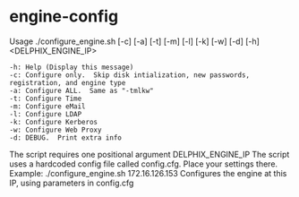 # engine-config

Usage
./configure_engine.sh [-c] [-a] [-t] [-m] [-l] [-k] [-w] [-d] [-h] <DELPHIX_ENGINE_IP>

	-h: Help (Display this message)
	-c: Configure only.  Skip disk intialization, new passwords, registration, and engine type
	-a: Configure ALL.  Same as "-tmlkw"
	-t: Configure Time
	-m: Configure eMail
	-l: Configure LDAP
	-k: Configure Kerberos
	-w: Configure Web Proxy
	-d: DEBUG.  Print extra info

The script requires one positional argument DELPHIX_ENGINE_IP
The script uses a hardcoded config file called config.cfg.  Place your settings there.
Example:
	./configure_engine.sh 172.16.126.153
	Configures the engine at this IP, using parameters in config.cfg
